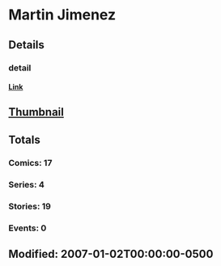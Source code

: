 # Martin  Jimenez 
## Details
### detail
#### [Link](http://marvel.com/comics/creators/4346/martin_jimenez?utm_campaign=apiRef&utm_source=225578a89fc76f3d20fbffda5d17a88d)
## [Thumbnail](http://i.annihil.us/u/prod/marvel/i/mg/b/40/image_not_available.jpg)
## Totals
### Comics: 17
### Series: 4
### Stories: 19
### Events: 0
## Modified: 2007-01-02T00:00:00-0500